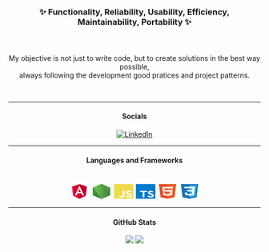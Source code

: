 <div align="center"><h3>✨ Functionality, Reliability, Usability, Efficiency, Maintainability, Portability ✨<h3></div>

<br>

<p align="center" style="white-space: normal;">My objective is not just to write code, but to create solutions in the best way possible,<br>always following the development good pratices and project patterns.</p>

<br>

---

<div align="center" style="display: inline_block"><h4>Socials</h4></div>

<div align="center" style="display: inline_block">
  
  [![LinkedIn](https://img.shields.io/badge/LinkedIn-0077B5?style=for-the-badge&logo=linkedin&logoColor=white)](https://br.linkedin.com/in/viniciusiancovski)
  
</div>

---

<div align="center" style="display: inline_block"><h4>Languages and Frameworks</h4></div>

<div align="center" style="display: inline_block"><br>  
  <img align="center" alt="Angular" height="37" width="40" src="https://raw.githubusercontent.com/devicons/devicon/master/icons/angular/angular-original.svg">
  <img align="center" alt="Node" height="30" width="40" src="https://raw.githubusercontent.com/devicons/devicon/master/icons/nodejs/nodejs-original.svg">
  <img align="center" alt="JavaScript" height="30" width="40" src="https://raw.githubusercontent.com/devicons/devicon/master/icons/javascript/javascript-plain.svg">
  <img align="center" alt="TypeScript" height="30" width="40" src="https://raw.githubusercontent.com/devicons/devicon/master/icons/typescript/typescript-plain.svg">
  <img align="center" alt="HTML" height="30" width="40" src="https://raw.githubusercontent.com/devicons/devicon/master/icons/html5/html5-original.svg">
  <img align="center" alt="CSS" height="30" width="40" src="https://raw.githubusercontent.com/devicons/devicon/master/icons/css3/css3-original.svg">
</div>

---

<div align="center" style="display: inline_block"><h4>GitHub Stats</h4></div>

<div align="center">
  <div style="display: inline-block">
    <img height="180em" src="https://github-readme-stats.vercel.app/api?username=Iancovski&theme=tokyonight&show_icons=true&hide_border=false&count_private=true">
    <img height="180em" src="https://github-readme-stats.vercel.app/api/top-langs/?username=Iancovski&theme=tokyonight&show_icons=true&hide_border=false&layout=compact">
  </div>
</div>

<!--![Iancovski's Streak](https://github-readme-streak-stats.herokuapp.com/?user=Iancovski&theme=radical&hide_border=true)-->
